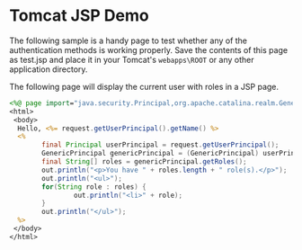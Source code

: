 Tomcat JSP Demo
===============

The following sample is a handy page to test whether any of the authentication methods is working properly. Save the contents of this page as test.jsp and place it in your Tomcat's `webapps\ROOT` or any other application directory. 

The following page will display the current user with roles in a JSP page. 

``` jsp
<%@ page import="java.security.Principal,org.apache.catalina.realm.GenericPrincipal" %>
<html>
 <body>
  Hello, <%= request.getUserPrincipal().getName() %>
  <%
        final Principal userPrincipal = request.getUserPrincipal(); 
        GenericPrincipal genericPrincipal = (GenericPrincipal) userPrincipal; 
        final String[] roles = genericPrincipal.getRoles();
        out.println("<p>You have " + roles.length + " role(s).</p>");
        out.println("<ul>");
        for(String role : roles) {
                out.println("<li>" + role);
        }
        out.println("</ul>");
  %>
 </body>
</html>
```

